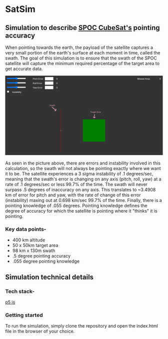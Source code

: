 # SatSim

## Simulation to describe [SPOC CubeSat's](http://smallsat.uga.edu/) pointing accuracy

When pointing towards the earth, the payload of the satellite captures a very small portion of the earth's surface at each moment in time, called the swath. The goal of this simulation is to ensure that the swath of the SPOC satellite will capture the minimum required percentage of the target area to get accurate data.

![Simulation picture](./img/sim.png)

As seen in the picture above, there are errors and instability involved in this calculation, so the swath will not always be pointing exactly where we want it to be. The satellite experiences a 3 sigma instability of .1 degrees/sec, meaning that the swath's error is changing on any axis (pitch, roll, yaw) at a rate of .1 degrees/sec or less 99.7% of the time. The swath will never surpass .5 degrees of inaccuracy on any axis. This translates to \~3.4908 km of error for pitch and yaw, with the rate of change of this error (instability) maxing out at 0.698 km/sec 99.7% of the time. Finally, there is a pointing knowledge of .055 degrees. Pointing knowledge defines the degree of accuracy for which the satellite is pointing where it "thinks" it is pointing.

### Key data points-
- 400 km altitude
- 50 x 50km target area
- 98 km x 130m swath
- .5 degree pointing accuracy
- .055 degree pointing knowledge

## Simulation technical details

### Tech stack-  
[p5.js](https://p5js.org/)

### Getting started
To run the simulation, simply clone the repository and open the index.html file in the browser of your choice.
